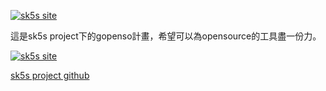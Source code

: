 [![sk5s site](https://upload.cc/i1/2022/01/22/dUIc8A.png)](https://sk5s.cyou/)

這是sk5s project下的gopenso計畫，希望可以為opensource的工具盡一份力。

[![sk5s site](https://upload.cc/i1/2021/10/29/dVn6TN.png)](https://sk5s.cyou/)

[sk5s project github](https://git.io/sk5s-github)
<!-- 
```
     _    ____                        _           _   
 ___| | __ ___| ___   _ __  _ __ ___ (_) ___  ___| |_ 
/ __| |/ /___ \/ __| | '_ \| '__/ _ \| |/ _ \/ __| __|
\__ \   < ___) \__ \ | |_) | | | (_) | |  __/ (__| |_ 
|___/_|\_\____/|___/ | .__/|_|  \___// |\___|\___|\__|
                     |_|           |__/               
``` -->
